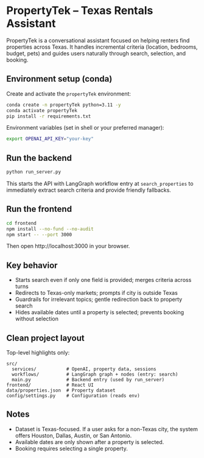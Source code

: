 # PropertyTek – Texas Rentals Assistant

PropertyTek is a conversational assistant focused on helping renters find properties across Texas. It handles incremental criteria (location, bedrooms, budget, pets) and guides users naturally through search, selection, and booking.

## Environment setup (conda)

Create and activate the `propertyTek` environment:

```bash
conda create -n propertyTek python=3.11 -y
conda activate propertyTek
pip install -r requirements.txt
```

Environment variables (set in shell or your preferred manager):

```bash
export OPENAI_API_KEY="your-key"
```

## Run the backend

```bash
python run_server.py
```

This starts the API with LangGraph workflow entry at `search_properties` to immediately extract search criteria and provide friendly fallbacks.

## Run the frontend

```bash
cd frontend
npm install --no-fund --no-audit
npm start -- --port 3000
```

Then open http://localhost:3000 in your browser.

## Key behavior

- Starts search even if only one field is provided; merges criteria across turns
- Redirects to Texas-only markets; prompts if city is outside Texas
- Guardrails for irrelevant topics; gentle redirection back to property search
- Hides available dates until a property is selected; prevents booking without selection

## Clean project layout

Top-level highlights only:

```
src/
  services/           # OpenAI, property data, sessions
  workflows/          # LangGraph graph + nodes (entry: search)
  main.py             # Backend entry (used by run_server)
frontend/             # React UI
data/properties.json  # Property dataset
config/settings.py    # Configuration (reads env)
```

## Notes

- Dataset is Texas-focused. If a user asks for a non-Texas city, the system offers Houston, Dallas, Austin, or San Antonio.
- Available dates are only shown after a property is selected.
- Booking requires selecting a single property.
